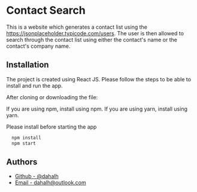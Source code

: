# Contact Search

This is a website which generates a contact list using the
https://jsonplaceholder.typicode.com/users. The user is then allowed
to search through the contact list using either the contact's name
or the contact's company name.

## Installation

The project is created using React JS. Please follow the steps
to be able to install and run the app.

After cloning or downloading the file:

If you are using npm, install using npm. If you are using yarn,
install using yarn.

Please install before starting the app

```bash
  npm install
  npm start
```

## Authors

- [Github - @dahalh](https://www.github.com/dahalh)
- [Email - dahalh@outlook.com](mailto:dahalh@outlook.com)
